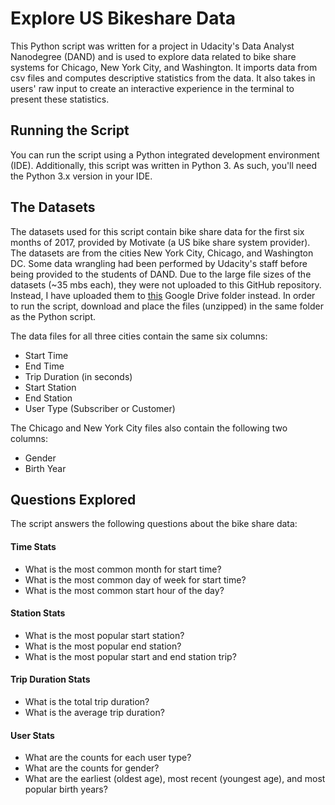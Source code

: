 # Explore US Bikeshare Data
This Python script was written for a project in Udacity's Data Analyst Nanodegree (DAND) and is used to explore data related to bike share systems for Chicago, New York City, and Washington. It imports data from csv files and computes descriptive statistics from the data. It also takes in users' raw input to create an interactive experience in the terminal to present these statistics.

## Running the Script
You can run the script using a Python integrated development environment (IDE). Additionally, this script was written in Python 3. As such, you'll need the Python 3.x version in your IDE.

## The Datasets
The datasets used for this script contain bike share data for the first six months of 2017, provided by Motivate (a US bike share system provider). The datasets are from the cities New York City, Chicago, and Washington DC. Some data wrangling had been performed by Udacity's staff before being provided to the students of DAND. Due to the large file sizes of the datasets (~35 mbs each), they were not uploaded to this GitHub repository. Instead, I have uploaded them to [this](https://drive.google.com/drive/folders/1RhekKGML9dg4J4vEDBHJJm7ddNEXtDNF?usp=sharing) Google Drive folder instead. In order to run the script, download and place the files (unzipped) in the same folder as the Python script.

The data files for all three cities contain the same six columns:
* Start Time
* End Time
* Trip Duration (in seconds)
* Start Station
* End Station
* User Type (Subscriber or Customer)

The Chicago and New York City files also contain the following two columns:
* Gender
* Birth Year

## Questions Explored
The script answers the following questions about the bike share data:

#### Time Stats
* What is the most common month for start time?
* What is the most common day of week for start time?
* What is the most common start hour of the day?

#### Station Stats
* What is the most popular start station?
* What is the most popular end station?
* What is the most popular start and end station trip?

#### Trip Duration Stats
* What is the total trip duration?
* What is the average trip duration?

#### User Stats
* What are the counts for each user type?
* What are the counts for gender?
* What are the earliest (oldest age), most recent (youngest age), and most popular birth years?

